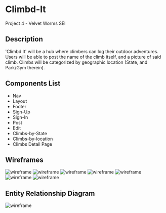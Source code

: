# Climbd-It

Project 4 - Velvet Worms SEI

## Description

'Climbd It' will be a hub where climbers can log their outdoor adventures. Users will be able to post the name of the climb itself, and a picture of said climb. Climbs will be categorized by geographic location (State, and Park/Gym therein).

## Components List

- Nav
- Layout
- Footer
- Sign-Up
- Sign-In
- Post
- Edit
- Climbs-by-State
- Climbs-by-location
- Climbs Detail Page

## Wireframes

![wireframe](assets/stateslist.png)
![wireframe](assets/signup.png)
![wireframe](assets/signin.png)
![wireframe](assets/post.png)
![wireframe](assets/parkslist.png)
![wireframe](assets/climblist.png)
![wireframe](assets/climbdeets.png)

## Entity Relationship Diagram

![wireframe](assets/P4.png)
